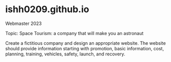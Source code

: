 # ishh0209.github.io
Webmaster 2023

Topic:  Space Tourism: a company that will make you an astronaut

Create a fictitious company and design an appropriate website. The website should provide information starting with promotion, basic information, cost, planning, training, vehicles, safety, launch, and recovery.
